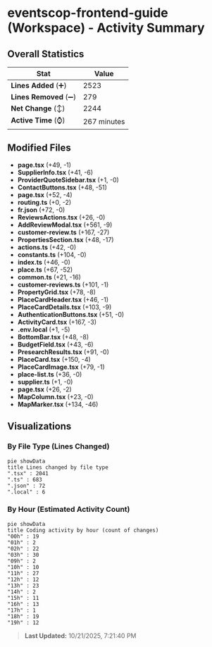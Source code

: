 # eventscop-frontend-guide (Workspace) - Activity Summary 

## Overall Statistics

| Stat                   | Value                                                             |
| ---------------------- | ----------------------------------------------------------------- |
| **Lines Added** (➕)   | 2523                                          |
| **Lines Removed** (➖) | 279                                        |
| **Net Change** (↕)    | 2244                |
| **Active Time** (⌚)   | 267 minutes |


## Modified Files
- **page.tsx** (+49, -1)
- **SupplierInfo.tsx** (+41, -6)
- **ProviderQuoteSidebar.tsx** (+1, -0)
- **ContactButtons.tsx** (+48, -51)
- **page.tsx** (+52, -4)
- **routing.ts** (+0, -2)
- **fr.json** (+72, -0)
- **ReviewsActions.tsx** (+26, -0)
- **AddReviewModal.tsx** (+561, -9)
- **customer-review.ts** (+167, -27)
- **PropertiesSection.tsx** (+48, -17)
- **actions.ts** (+42, -0)
- **constants.ts** (+104, -0)
- **index.ts** (+46, -0)
- **place.ts** (+67, -52)
- **common.ts** (+21, -16)
- **customer-reviews.ts** (+101, -1)
- **PropertyGrid.tsx** (+78, -8)
- **PlaceCardHeader.tsx** (+46, -1)
- **PlaceCardDetails.tsx** (+103, -9)
- **AuthenticationButtons.tsx** (+51, -0)
- **ActivityCard.tsx** (+167, -3)
- **.env.local** (+1, -5)
- **BottomBar.tsx** (+48, -8)
- **BudgetField.tsx** (+43, -6)
- **PresearchResults.tsx** (+91, -0)
- **PlaceCard.tsx** (+150, -4)
- **PlaceCardImage.tsx** (+79, -1)
- **place-list.ts** (+36, -0)
- **supplier.ts** (+1, -0)
- **page.tsx** (+26, -2)
- **MapColumn.tsx** (+23, -0)
- **MapMarker.tsx** (+134, -46)

## Visualizations

### By File Type (Lines Changed)

```mermaid
pie showData
title Lines changed by file type
".tsx" : 2041
".ts" : 683
".json" : 72
".local" : 6
```

### By Hour (Estimated Activity Count)

```mermaid
pie showData
title Coding activity by hour (count of changes)
"00h" : 19
"01h" : 2
"02h" : 22
"03h" : 30
"09h" : 2
"10h" : 10
"11h" : 27
"12h" : 12
"13h" : 23
"14h" : 2
"15h" : 11
"16h" : 13
"17h" : 1
"18h" : 19
"19h" : 12
```


> **Last Updated:** 10/21/2025, 7:21:40 PM